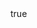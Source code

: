 ---
info:
  name: F-14 TOMCAT
  image: /img/aircraft/interceptor/usa/1_f-14_tomcat.png
  class: Перехватчик
  country: США
  cost: 155
  year: 1974

body:
  hp: 10
  armor_front: 0
  armor_side: 0
  armor_rear: 0
  armor_top: 0
  ecm: 30
  stealth: Плохо
  air_detection: Превосх.
  speed: 1000
  turn_radius: 400
  fuel: 6500
  tot: 195

autocannon:
  name: M61A1 Vulcan
  attr_fg: true
  ammo: 752
  range_ground: 2100
  range_helicopters: 1575
  range_airplanes: 2800
  accuracy: 40
  stabilizer: 40
  he_power: 1
  suppression: 92
  rate_of_fire: 4028

aam:
  name: AIM-54 Phoenix
  attr_fg: true
  attr_smn: true
  ammo: 4
  range_airplanes: 12600
  accuracy: 40
  stabilizer: 40
  he_power: 8
  suppression: 320
  rate_of_fire: 15

aam2:
  name: AIM-9L
  attr_fg: true
  attr_smn: true
  ammo: 2
  range_helicopters: 2100
  range_airplanes: 3850
  accuracy: 50
  stabilizer: 50
  he_power: 4
  suppression: 160
  rate_of_fire: 30
---